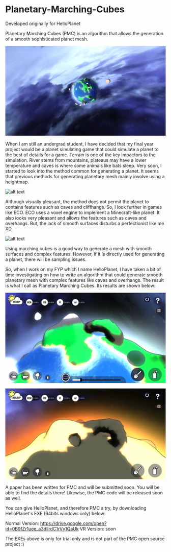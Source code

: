 # Planetary-Marching-Cubes
Developed originally for HelloPlanet

Planetary Marching Cubes (PMC) is an algorithm that allows the generation of a smooth sophisticated planet mesh.

![alt text](DemoScreenshots/intro.png)

When I am still an undergrad student, I have decided that my final year project would be a planet simulating game that could simulate a planet to the best of details for a game. Terrain is one of the key impactors to the simulation. River stems from mountains, plateaus may have a lower temperature and caves is where some animals like bats sleep. Very soon, I started to look into the method common for generating a planet. It seems that previous methods for generating planetary mesh mainly involve using a heightmap. 

![alt text](https://img.itch.zone/aW1hZ2UvNTIyNDUvMjU5ODc4LmpwZw==/original/UNVAN5.jpg)

Although visually pleasant, the method does not permit the planet to contains features such as caves and cliffhangs. So, I look further in games like ECO. ECO uses a voxel engine to implement a Minecraft-like planet. It also looks very pleasant and allows the features such as caves and overhangs. But, the lack of smooth surfaces disturbs a perfectionist like me XD.

![alt text](http://www.strangeloopgames.com/wp-content/uploads/2015/08/World3-1024x576.png)

Using marching cubes is a good way to generate a mesh with smooth surfaces and complex features. However, if it is directly used for generating a planet, there will be sampling issues.

So, when I work on my FYP which I name HelloPlanet, I have taken a bit of time investigating on how to write an algorithm that could generate smooth planetary mesh with complex features like caves and overhangs. The result is what I call as Planetary Marching Cubes. Its results are shown below:

![alt text](DemoScreenshots/demo_1.png)

![alt text](DemoScreenshots/demo_2.png)

A paper has been written for PMC and will be submitted soon. You will be able to find the details there! Likewise, the PMC code will be released soon as well.

You can give HelloPlanet, and therefore PMC a try, by downloading HelloPlanet's EXE (64bits windows only) below:

Normal Version: https://drive.google.com/open?id=0B9fZr1uee_a3dllrdC1rVy1QaUk
VR Version: soon

The EXEs above is only for trial only and is not part of the PMC open source project :) 
